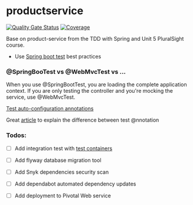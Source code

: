 # productservice

[![Quality Gate Status](https://sonarcloud.io/api/project_badges/measure?project=louisthomas_productservice&metric=alert_status)](https://sonarcloud.io/dashboard?id=louisthomas_productservice) [![Coverage](https://sonarcloud.io/api/project_badges/measure?project=louisthomas_productservice&metric=coverage)](https://sonarcloud.io/dashboard?id=louisthomas_productservice)

Base on product-service from the TDD with Spring and Unit 5 PluralSight course.

* Use [Spring boot test](https://docs.spring.io/spring-boot/docs/current/reference/html/boot-features-testing.html) best practices

### @SpringBooTest vs @WebMvcTest vs ...

When you use  @SpringBootTest, you are loading the complete application context. 
If you are only testing the controller and you're mocking the service, use @WebMvcTest. 

[Test auto-configuration annotations](https://docs.spring.io/spring-boot/docs/current/reference/html/test-auto-configuration.html)

Great [article](https://thepracticaldeveloper.com/2017/07/31/guide-spring-boot-controller-tests/) to explain the difference between test @nnotation

### Todos:
- [ ] Add integration test with [test containers](https://github.com/testcontainers/testcontainers-java)
- [ ] Add flyway database migration tool
- [ ] Add Snyk dependencies security scan
- [ ] Add dependabot automated dependency updates
- [ ] Add deployment to Pivotal Web service




